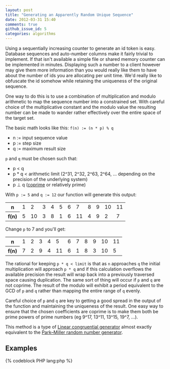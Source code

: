 ```yaml
---
layout: post
title: "Generating an Apparently Random Unique Sequence"
date: 2012-03-31 15:40
comments: true
github_issue_id: 5
categories: algorithms
---
```


Using a sequentially increasing counter to generate an id token is easy.
Database sequences and auto-number columns make it fairly trivial to
implement. If that isn't available a simple file or shared memory counter can
be implemented in minutes. Displaying such a number to a client however may
give them more information than you would really like them to have about the
number of ids you are allocating per unit time. We'd really like  to obfuscate
the id somehow while retaining the uniqueness of the original sequence.

One way to do this is to use a combination of multiplication and modulo
arithmetic to map the sequence number into a constrained set. With careful
choice of the multiplicative constant and the modulo value the resulting
number can be made to wander rather effectively over the entire space of the
target set.

<!-- more -->

The basic math looks like this:  `f(n) := (n * p) % q`

- n := input sequence value
- p := step size
- q := maximum result size

`p` and `q` must be chosen such that:
- p < q
- p * q < arithmetic limit (2^31, 2^32, 2^63, 2^64, ... depending on the precision of the underlying system)
- p ⊥ q ([coprime](https://en.wikipedia.org/wiki/Coprime) or relatively prime)

With `p := 5` and `q := 12` our function will generate this output:  
<table class="border padded">
  <tr><th>n</th><td>1 </td><td> 2 </td><td> 3 </td><td> 4 </td><td> 5 </td><td> 6 </td><td> 7 </td><td> 8 </td><td> 9 </td><td> 10 </td><td> 11 </td></tr>
  <tr><th>f(n)</th><td>5 </td><td> 10 </td><td> 3 </td><td> 8 </td><td> 1 </td><td> 6 </td><td> 11 </td><td> 4 </td><td> 9 </td><td> 2 </td><td> 7 </td></tr>
</table>


Change `p` to 7 and you'll get:  
<table class="border padded">
  <tr><th>n</th><td>1 </td><td> 2 </td><td> 3 </td><td> 4 </td><td> 5 </td><td> 6 </td><td> 7 </td><td> 8 </td><td> 9 </td><td> 10 </td><td> 11 </td></tr>
  <tr><th>f(n)</th><td>7</td><td> 2</td><td> 9</td><td> 4</td><td> 11</td><td> 6</td><td> 1</td><td> 8</td><td> 3</td><td> 10</td><td> 5</td></tr>
</table>

The rational for keeping `p * q < limit` is that as `n` approaches `q` the
initial multiplication will approach `p * q` and if this calculation overflows
the available precision the result will wrap back into a previously traversed
space causing duplication. The same sort of thing will occur if `p` and `q`
are not coprime. The result of the modulo will exhibit a period equivalent to
the GCD of `p` and `q` rather than mapping the entire range of `q`
evenly.

Careful choice of `p` and `q` are key to getting a good spread in the output
of the function and maintaining the uniqueness of the result. One easy way to
ensure that the chosen coefficients are coprime is to make them both be prime
powers of prime numbers (eg 9^17, 13^11, 13^15, 19^7, ...).

This method is a type of [Linear congruential generator](https://en.wikipedia.org/wiki/Linear_congruential_generator) almost exactly equivalent to the [Park–Miller random number generator](https://en.wikipedia.org/wiki/Park%E2%80%93Miller_RNG).

Examples
--------

{% codeblock PHP lang:php %}
<?php
/**
 * Obfuscate an id generated from a linear sequence.
 *
 * @param int $n Input value
 * @param int $p Random walk step size
 * @param int $q Maximum result value
 * @return int Obfuscated result
 */
function obfuscate_id ($n, $p, $q) {
  return ($n * $p) % $q;
}
{% endcodeblock %}

{% codeblock PL/SQL lang:sql %}
FUNCTION obfuscate_id (n NUMBER, p NUMBER, q NUMBER) RETURN NUMBER IS
BEGIN
  RETURN MOD(n * p, q);
END f;
{% endcodeblock %}

----
Thanks to [Tim](http://www.timbarber.org/) for explaining all of this to me several times without becoming annoyed at the parts I wasn't getting.

*[GCD]: Greatest Common Divisor
